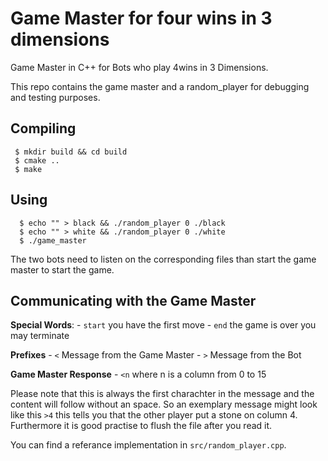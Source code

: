 # Game Master for four wins in 3 dimensions

Game Master in C++ for Bots who play 4wins in 3 Dimensions.

This repo contains the game master and a random_player for debugging and testing purposes.


## Compiling 

```
 $ mkdir build && cd build
 $ cmake ..
 $ make
```


## Using 

```
  $ echo "" > black && ./random_player 0 ./black
  $ echo "" > white && ./random_player 0 ./white
  $ ./game_master
```

The two bots need to listen on the corresponding files than start the game master to start the game.

## Communicating with the Game Master

**Special Words**: 
    - `start` you have the first move
    - `end` the game is over you may terminate

**Prefixes**
    - `<` Message from the Game Master
    - `>` Message from the Bot

**Game Master Response**
    - `<n` where n is a column from 0 to 15

Please note that this is always the first charachter in the message and the content will follow without an space.
So an exemplary message might look like this `>4` this tells you that the other player put a stone on column 4. 
Furthermore it is good practise to flush the file after you read it. 

You can find a referance implementation in `src/random_player.cpp`.
